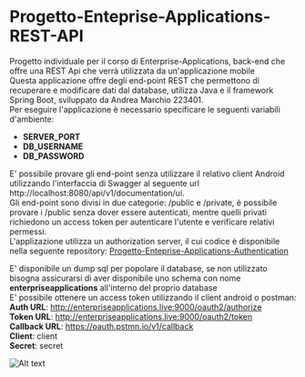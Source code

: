 # Progetto-Enteprise-Applications-REST-API
Progetto individuale per il corso di Enterprise-Applications, back-end che offre una REST Api che verrà utilizzata da un'applicazione mobile </br>
Questa applicazione offre degli end-point REST che permettono di recuperare e modificare dati dal database, utilizza Java e il framework Spring Boot, sviluppato da Andrea Marchio 223401.</br>
Per eseguire l'applicazione è necessario specificare le seguenti variabili d'ambiente:
+ **SERVER_PORT**
+ **DB_USERNAME**
+ **DB_PASSWORD** </br>

E' possibile provare gli end-point senza utilizzare il relativo client Android utilizzando l'interfaccia di Swagger al seguente url http://localhost:8080/api/v1/documentation/ui.</br>
Gli end-point sono divisi in due categorie: /public e /private, è possibile provare i /public senza dover essere autenticati, mentre quelli privati richiedono un access token per autenticare l'utente e verificare relativi permessi.</br>
L'applizazione utilizza un authorization server, il cui codice è disponibile nella seguente repository: [Progetto-Enteprise-Applications-Authentication](https://github.com/AndreaDev001/Progetto-Enterprise-Applications-Authentication) </br>

E' disponibile un dump sql per popolare il database, se non utilizzato bisogna assicurarsi di aver disponibile uno schema con nome **enterpriseapplications** all'interno del proprio database </br>
E' possibile ottenere un access token utilizzando il client android o postman:</br>
**Auth URL**: http://enterpriseapplications.live:9000/oauth2/authorize</br>
**Token URL**: http://enterpriseapplications.live:9000/oauth2/token</br>
**Callback URL**: https://oauth.pstmn.io/v1/callback </br>
**Client**: client </br>
**Secret**: secret </br>

![Alt text](https://i.imgur.com/JSnPvFf.png)
